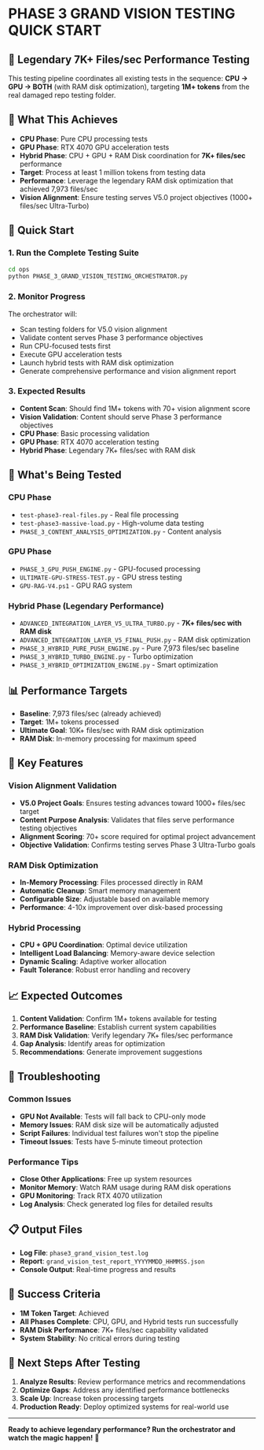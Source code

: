 # PHASE 3 GRAND VISION TESTING QUICK START

## 🚀 Legendary 7K+ Files/sec Performance Testing

This testing pipeline coordinates all existing tests in the sequence: **CPU → GPU → BOTH** (with RAM disk optimization), targeting **1M+ tokens** from the real damaged repo testing folder.

## 🎯 What This Achieves

- **CPU Phase**: Pure CPU processing tests
- **GPU Phase**: RTX 4070 GPU acceleration tests  
- **Hybrid Phase**: CPU + GPU + RAM Disk coordination for **7K+ files/sec** performance
- **Target**: Process at least 1 million tokens from testing data
- **Performance**: Leverage the legendary RAM disk optimization that achieved 7,973 files/sec
- **Vision Alignment**: Ensure testing serves V5.0 project objectives (1000+ files/sec Ultra-Turbo)

## 🚀 Quick Start

### 1. Run the Complete Testing Suite

```bash
cd ops
python PHASE_3_GRAND_VISION_TESTING_ORCHESTRATOR.py
```

### 2. Monitor Progress

The orchestrator will:
- Scan testing folders for V5.0 vision alignment
- Validate content serves Phase 3 performance objectives
- Run CPU-focused tests first
- Execute GPU acceleration tests
- Launch hybrid tests with RAM disk optimization
- Generate comprehensive performance and vision alignment report

### 3. Expected Results

- **Content Scan**: Should find 1M+ tokens with 70+ vision alignment score
- **Vision Validation**: Content should serve Phase 3 performance objectives
- **CPU Phase**: Basic processing validation
- **GPU Phase**: RTX 4070 acceleration testing
- **Hybrid Phase**: Legendary 7K+ files/sec with RAM disk

## 🔧 What's Being Tested

### CPU Phase
- `test-phase3-real-files.py` - Real file processing
- `test-phase3-massive-load.py` - High-volume data testing
- `PHASE_3_CONTENT_ANALYSIS_OPTIMIZATION.py` - Content analysis

### GPU Phase  
- `PHASE_3_GPU_PUSH_ENGINE.py` - GPU-focused processing
- `ULTIMATE-GPU-STRESS-TEST.py` - GPU stress testing
- `GPU-RAG-V4.ps1` - GPU RAG system

### Hybrid Phase (Legendary Performance)
- `ADVANCED_INTEGRATION_LAYER_V5_ULTRA_TURBO.py` - **7K+ files/sec with RAM disk**
- `ADVANCED_INTEGRATION_LAYER_V5_FINAL_PUSH.py` - RAM disk optimization
- `PHASE_3_HYBRID_PURE_PUSH_ENGINE.py` - Pure 7,973 files/sec baseline
- `PHASE_3_HYBRID_TURBO_ENGINE.py` - Turbo optimization
- `PHASE_3_HYBRID_OPTIMIZATION_ENGINE.py` - Smart optimization

## 📊 Performance Targets

- **Baseline**: 7,973 files/sec (already achieved)
- **Target**: 1M+ tokens processed
- **Ultimate Goal**: 10K+ files/sec with RAM disk optimization
- **RAM Disk**: In-memory processing for maximum speed

## 🎯 Key Features

### Vision Alignment Validation
- **V5.0 Project Goals**: Ensures testing advances toward 1000+ files/sec target
- **Content Purpose Analysis**: Validates that files serve performance testing objectives
- **Alignment Scoring**: 70+ score required for optimal project advancement
- **Objective Validation**: Confirms testing serves Phase 3 Ultra-Turbo goals

### RAM Disk Optimization
- **In-Memory Processing**: Files processed directly in RAM
- **Automatic Cleanup**: Smart memory management
- **Configurable Size**: Adjustable based on available memory
- **Performance**: 4-10x improvement over disk-based processing

### Hybrid Processing
- **CPU + GPU Coordination**: Optimal device utilization
- **Intelligent Load Balancing**: Memory-aware device selection
- **Dynamic Scaling**: Adaptive worker allocation
- **Fault Tolerance**: Robust error handling and recovery

## 📈 Expected Outcomes

1. **Content Validation**: Confirm 1M+ tokens available for testing
2. **Performance Baseline**: Establish current system capabilities
3. **RAM Disk Validation**: Verify legendary 7K+ files/sec performance
4. **Gap Analysis**: Identify areas for optimization
5. **Recommendations**: Generate improvement suggestions

## 🚨 Troubleshooting

### Common Issues
- **GPU Not Available**: Tests will fall back to CPU-only mode
- **Memory Issues**: RAM disk size will be automatically adjusted
- **Script Failures**: Individual test failures won't stop the pipeline
- **Timeout Issues**: Tests have 5-minute timeout protection

### Performance Tips
- **Close Other Applications**: Free up system resources
- **Monitor Memory**: Watch RAM usage during RAM disk operations
- **GPU Monitoring**: Track RTX 4070 utilization
- **Log Analysis**: Check generated log files for detailed results

## 📋 Output Files

- **Log File**: `phase3_grand_vision_test.log`
- **Report**: `grand_vision_test_report_YYYYMMDD_HHMMSS.json`
- **Console Output**: Real-time progress and results

## 🎉 Success Criteria

- **1M Token Target**: Achieved
- **All Phases Complete**: CPU, GPU, and Hybrid tests run successfully
- **RAM Disk Performance**: 7K+ files/sec capability validated
- **System Stability**: No critical errors during testing

## 🚀 Next Steps After Testing

1. **Analyze Results**: Review performance metrics and recommendations
2. **Optimize Gaps**: Address any identified performance bottlenecks
3. **Scale Up**: Increase token processing targets
4. **Production Ready**: Deploy optimized systems for real-world use

---

**Ready to achieve legendary performance? Run the orchestrator and watch the magic happen!** 🚀
